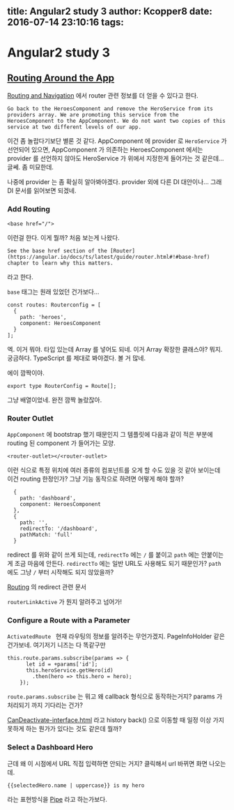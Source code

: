 title: Angular2 study 3
author: Kcopper8
date: 2016-07-14 23:10:16
tags:
---
# Angular2 study 3

## [Routing Around the App](https://angular.io/docs/ts/latest/tutorial/toh-pt5.html)

[Routing and Navigation](https://angular.io/docs/ts/latest/guide/router.html) 에서 router 관련 정보를 더 얻을 수 있다고 한다.

	Go back to the HeroesComponent and remove the HeroService from its providers array. We are promoting this service from the HeroesComponent to the AppComponent. We do not want two copies of this service at two different levels of our app.


이건 좀 놀랍다기보단 별론 것 같다. AppComponent 에 provider 로 `HeroService` 가 선언되어 있으면, AppComponent 가 의존하는 HeroesComponent 에서는 provider 를 선언하지 않아도 HeroService 가 위에서 지정한게 들어가는 것 같은데... 글쎄. 좀 미묘한데.

나중에 provider 는 좀 확실히 알아봐야겠다. provider 외에 다른 DI 대안이나... 그래 DI 문서를 읽어보면 되겠네.


### Add Routing
```
<base href="/">
```

이런걸 한다. 이게 뭘까? 처음 보는게 나왔다.

	See the base href section of the [Router](https://angular.io/docs/ts/latest/guide/router.html#!#base-href) chapter to learn why this matters.

라고 한다.

`base` 태그는 원래 있었던 건가보다...

```
const routes: Routerconfig = [
  {
    path: 'heroes',
    component: HeroesComponent
  }
];
```

엑. 이거 뭐야. 타입 있는데 Array 를 넣어도 되네. 이거 Array 확장한 클래스야? 뭐지. 궁금하다. TypeScript 를 제대로 봐야겠다. 볼 거 많네.

에이 깜짝이야.

```
export type RouterConfig = Route[];
```
그냥 배열이었네. 완전 깜짝 놀랐잖아.

### Router Outlet
`AppComponent` 에 bootstrap 했기 때문인지 그 템플릿에 다음과 같이 적은 부분에 routing 된 component 가 들어가는 모양.

```
<router-outlet></<router-outlet>
```

이런 식으로 특정 위치에 여러 종류의 컴포넌트를 오게 할 수도 있을 것 같아 보이는데 이건 routing 한정인가? 그냥 기능 동작으로 하려면 어떻게 해야 할까?


```
  {
    path: 'dashboard',
    component: HeroesComponent
  },
  {
    path: '',
    redirectTo: '/dashboard',
    pathMatch: 'full'
  }
```

redirect 를 위와 같이 쓰게 되는데, `redirectTo` 에는 `/` 를 붙이고 `path` 에는 안붙이는 게 조금 마음에 안든다. `redirectTo` 에는 일반 URL도 사용해도 되기 때문인가? `path` 에도 그냥 `/` 부터 시작해도 되지 않았을까?

[Routing](https://angular.io/docs/ts/latest/guide/router.html#!#redirect) 의 redirect 관련 문서

`routerLinkActive` 가 뭔지 알려주고 넘어가!

### Configure a Route with a Parameter
`ActivatedRoute ` 현재 라우팅의 정보를 알려주는 무언가겠지. PageInfoHolder 같은 건가보네. 여기저기 니즈는 다 똑같구만

```
this.route.params.subscribe(params => {
      let id = +params['id'];
      this.heroService.getHero(id)
        .then(hero => this.hero = hero);
    });
```

`route.params.subscribe` 는 뭐고 왜 callback 형식으로 동작하는거지? params 가 처리되기 까지 기다리는 건가? 


[CanDeactivate-interface.html](https://angular.io/docs/ts/latest/api/router/index/CanDeactivate-interface.html) 라고 history back() 으로 이동할 때 일정 이상 가지 못하게 하는 뭔가가 있다는 것도 같은데 뭘까?

### Select a Dashboard Hero
근데 왜 이 시점에서 URL 직접 입력하면 안되는 거지?
클릭해서 url 바뀌면 화면 나오는데.


```
{{selectedHero.name | uppercase}} is my hero
```
라는 표현방식을 [Pipe](https://angular.io/docs/ts/latest/guide/pipes.html) 라고 하는가보다.



